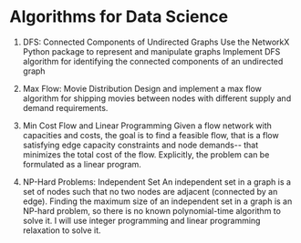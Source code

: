# Algorithms for Data Science

1. DFS: Connected Components of Undirected Graphs
Use the NetworkX Python package to represent and manipulate graphs
Implement DFS algorithm for identifying the connected components of an undirected graph

2. Max Flow: Movie Distribution
Design and implement a max flow algorithm for shipping movies between nodes with different supply and demand requirements.

3. Min Cost Flow and Linear Programming
Given a flow network with capacities and costs, the goal is to find a feasible flow, that is a flow satisfying edge capacity constraints and node demands-- that minimizes the total cost of the flow. Explicitly, the problem can be formulated as a linear program.

4. NP-Hard Problems: Independent Set 
An independent set in a graph is a set of nodes such that no two nodes are adjacent (connected by an edge). Finding the maximum size of an independent set in a graph is an NP-hard problem, so there is no known polynomial-time algorithm to solve it. 
I will use integer programming and linear programming relaxation to solve it.

